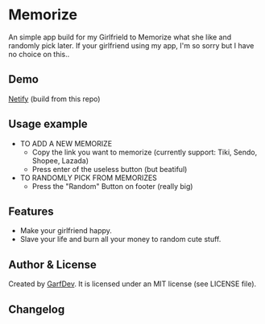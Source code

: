 # Memorize #

An simple app build for my Girlfrield to Memorize what she like and randomly pick later. If your girlfriend using my app, I'm so sorry but I have no choice on this..

## Demo ##
[Netify](http://gehrcke.de/beautiful-readme) (build from this repo)


## Usage example ##


* TO ADD A NEW MEMORIZE
  - Copy the link you want to memorize (currently support: Tiki, Sendo, Shopee, Lazada)
  - Press enter of the useless button (but beatiful)
* TO RANDOMLY PICK FROM MEMORIZES
  - Press the "Random" Button on footer (really big)

## Features ##
- Make your girlfriend happy.
- Slave your life and burn all your money to random cute stuff.

## Author & License
Created by [GarfDev](http://garfdev.space>). It is licensed under an MIT license (see LICENSE file).

## Changelog ##

